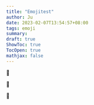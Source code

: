 ```yaml
---
title: "Emojitest"
author: Ju
date: 2023-02-07T13:54:57+08:00
tags: emoji
summary:
draft: true
ShowToc: true
TocOpen: true
mathjax: false
---
```


:monkey:

:rooster:

:horse: